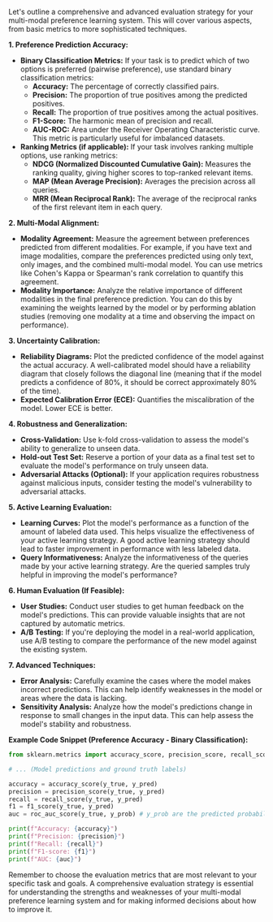 Let's outline a comprehensive and advanced evaluation strategy for your multi-modal preference learning system.  This will cover various aspects, from basic metrics to more sophisticated techniques.

**1. Preference Prediction Accuracy:**

* **Binary Classification Metrics:** If your task is to predict which of two options is preferred (pairwise preference), use standard binary classification metrics:
    * **Accuracy:**  The percentage of correctly classified pairs.
    * **Precision:**  The proportion of true positives among the predicted positives.
    * **Recall:** The proportion of true positives among the actual positives.
    * **F1-Score:** The harmonic mean of precision and recall.
    * **AUC-ROC:** Area under the Receiver Operating Characteristic curve.  This metric is particularly useful for imbalanced datasets.
* **Ranking Metrics (if applicable):** If your task involves ranking multiple options, use ranking metrics:
    * **NDCG (Normalized Discounted Cumulative Gain):** Measures the ranking quality, giving higher scores to top-ranked relevant items.
    * **MAP (Mean Average Precision):**  Averages the precision across all queries.
    * **MRR (Mean Reciprocal Rank):** The average of the reciprocal ranks of the first relevant item in each query.

**2. Multi-Modal Alignment:**

* **Modality Agreement:** Measure the agreement between preferences predicted from different modalities.  For example, if you have text and image modalities, compare the preferences predicted using only text, only images, and the combined multi-modal model.  You can use metrics like Cohen's Kappa or Spearman's rank correlation to quantify this agreement.
* **Modality Importance:**  Analyze the relative importance of different modalities in the final preference prediction.  You can do this by examining the weights learned by the model or by performing ablation studies (removing one modality at a time and observing the impact on performance).

**3. Uncertainty Calibration:**

* **Reliability Diagrams:** Plot the predicted confidence of the model against the actual accuracy.  A well-calibrated model should have a reliability diagram that closely follows the diagonal line (meaning that if the model predicts a confidence of 80%, it should be correct approximately 80% of the time).
* **Expected Calibration Error (ECE):**  Quantifies the miscalibration of the model.  Lower ECE is better.

**4. Robustness and Generalization:**

* **Cross-Validation:** Use k-fold cross-validation to assess the model's ability to generalize to unseen data.
* **Hold-out Test Set:**  Reserve a portion of your data as a final test set to evaluate the model's performance on truly unseen data.
* **Adversarial Attacks (Optional):**  If your application requires robustness against malicious inputs, consider testing the model's vulnerability to adversarial attacks.

**5. Active Learning Evaluation:**

* **Learning Curves:** Plot the model's performance as a function of the amount of labeled data used.  This helps visualize the effectiveness of your active learning strategy.  A good active learning strategy should lead to faster improvement in performance with less labeled data.
* **Query Informativeness:** Analyze the informativeness of the queries made by your active learning strategy.  Are the queried samples truly helpful in improving the model's performance?

**6. Human Evaluation (If Feasible):**

* **User Studies:** Conduct user studies to get human feedback on the model's predictions.  This can provide valuable insights that are not captured by automatic metrics.
* **A/B Testing:**  If you're deploying the model in a real-world application, use A/B testing to compare the performance of the new model against the existing system.

**7. Advanced Techniques:**

* **Error Analysis:**  Carefully examine the cases where the model makes incorrect predictions.  This can help identify weaknesses in the model or areas where the data is lacking.
* **Sensitivity Analysis:**  Analyze how the model's predictions change in response to small changes in the input data.  This can help assess the model's stability and robustness.

**Example Code Snippet (Preference Accuracy - Binary Classification):**

```python
from sklearn.metrics import accuracy_score, precision_score, recall_score, f1_score, roc_auc_score

# ... (Model predictions and ground truth labels)

accuracy = accuracy_score(y_true, y_pred)
precision = precision_score(y_true, y_pred)
recall = recall_score(y_true, y_pred)
f1 = f1_score(y_true, y_pred)
auc = roc_auc_score(y_true, y_prob) # y_prob are the predicted probabilities

print(f"Accuracy: {accuracy}")
print(f"Precision: {precision}")
print(f"Recall: {recall}")
print(f"F1-score: {f1}")
print(f"AUC: {auc}")
```

Remember to choose the evaluation metrics that are most relevant to your specific task and goals.  A comprehensive evaluation strategy is essential for understanding the strengths and weaknesses of your multi-modal preference learning system and for making informed decisions about how to improve it.
